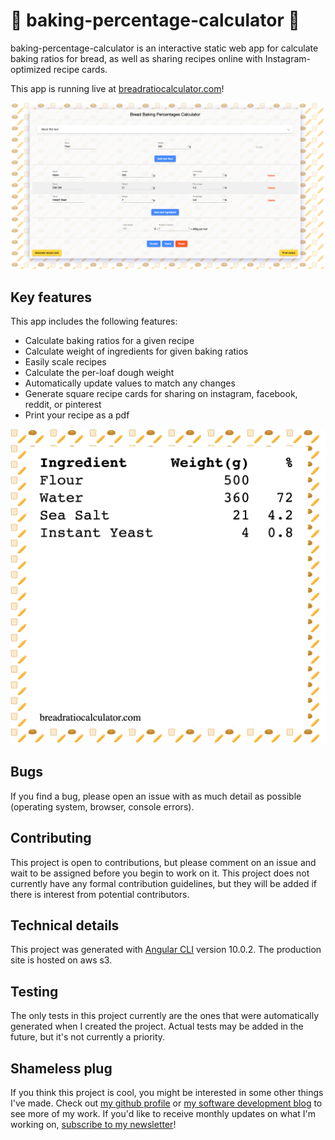 # 🍞 baking-percentage-calculator 🥖

baking-percentage-calculator is an interactive static web app for calculate baking ratios for bread, as well as sharing recipes online with Instagram-optimized recipe cards.

This app is running live at [breadratiocalculator.com](https://www.breadratiocalculator.com/)!

![Screenshot from breadratiocalculator.com](https://github.com/brew-install-buzzwords/baking-percentage-calculator/blob/docs/github-resources/brc-screenshot.png)

## Key features

This app includes the following features:

- Calculate baking ratios for a given recipe
- Calculate weight of ingredients for given baking ratios
- Easily scale recipes
- Calculate the per-loaf dough weight
- Automatically update values to match any changes
- Generate square recipe cards for sharing on instagram, facebook, reddit, or pinterest
- Print your recipe as a pdf

<img src="https://github.com/brew-install-buzzwords/baking-percentage-calculator/blob/docs/github-resources/recipe.png" width=540/>

## Bugs

If you find a bug, please open an issue with as much detail as possible (operating system, browser, console errors).

## Contributing

This project is open to contributions, but please comment on an issue and wait to be assigned before you begin to work on it. This project does not currently have any formal contribution guidelines, but they will be added if there is interest from potential contributors.

## Technical details

This project was generated with [Angular CLI](https://github.com/angular/angular-cli) version 10.0.2. The production site is hosted on aws s3. 

## Testing

The only tests in this project currently are the ones that were automatically generated when I created the project. Actual tests may be added in the future, but it's not currently a priority.

## Shameless plug

If you think this project is cool, you might be interested in some other things I've made. Check out [my github profile](https://github.com/brew-install-buzzwords) or [my software development blog](https://www.brewinstallbuzzwords.com/) to see more of my work. If you'd like to receive monthly updates on what I'm working on, [subscribe to my newsletter](https://mailchi.mp/89dc077154c7/brewinstallbuzzwords)!
